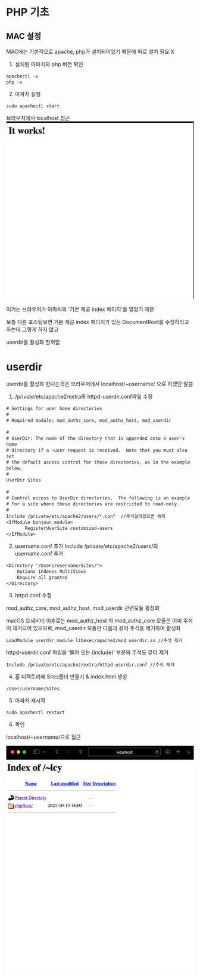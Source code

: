 # PHP 기초

## MAC 설정

MAC에는 기본적으로 apache, php가 설치되어있기 때문에 따로 설치 필요 X

1. 설치된 아파치와 php 버전 확인
```
apachectl -v
php -v

```

2. 아파치 실행
```
sudo apachectl start
```
브라우저에서 localhost 접근
![img](https://github.com/Chung10Kr/phpBase/blob/main/img/img01.png)

이거는 브라우저가 아파치의 '기본 제공 index 페이지'를 열었기 때문

보통 다른 포스팅보면 기본 제공 index 페이지가 있는 DocumentRoot를 수정하라고 하는데 그렇게 하지 않고

userdir를 활성화 할꺼임

# userdir

userdir를 활성화 한다는것은 브라우저에서 localhost/~username/  으로 하겠단 말씀

1. /private/etc/apache2/extra의 httpd-userdir.conf파일 수정
```
# Settings for user home directories
#
# Required module: mod_authz_core, mod_authz_host, mod_userdir

#
# UserDir: The name of the directory that is appended onto a user's home
# directory if a ~user request is received.  Note that you must also set
# the default access control for these directories, as in the example below.
#
UserDir Sites

#
# Control access to UserDir directories.  The following is an example
# for a site where these directories are restricted to read-only.
#
Include /private/etc/apache2/users/*.conf  //주석걸려있으면 해제
<IfModule bonjour_module>
       RegisterUserSite customized-users
</IfModule>

```

2. username.conf 추가
Include /private/etc/apache2/users/의 username.conf 추가
```
<Directory "/Users/username/Sites/">
	Options Indexes MultiViews
	Require all granted
</Directory>
```


3. httpd.conf 수정

mod_authz_core, mod_authz_host, mod_userdir 관련모듈 활성화 

macOS 요세미티 이후로는 mod_authz_host 와 mod_authz_core 모듈은 이미 주석이 제거되어 있으므로, mod_userdir 모듈만 다음과 같이 주석을 제거하여 활성화

```
LoadModule userdir_module libexec/apache2/mod_userdir.so //주석 제거 
```

 httpd-userdir.conf 파일을 ‘불러 오는 (include)’ 부분의 주석도 같이 제거

```
Include /private/etc/apache2/extra/httpd-userdir.conf //주석 제거
```
4. 홈 디렉토리에 Sites폴더 만들기 & index.html 생성

```
/User/username/Sites
```

5. 아파치 재시작
```
sudo apachectl restart
```

6. 확인

localhost/~username/으로 접근

![img](https://github.com/Chung10Kr/phpBase/blob/main/img/img02.png)